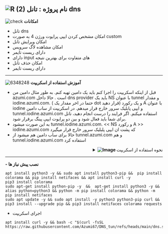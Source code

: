 ![R (2)](https://github.com/Azumi67/PrivateIP-Tunnel/assets/119934376/a064577c-9302-4f43-b3bf-3d4f84245a6f)
نام پروژه : تانل dns 
--
![check](https://github.com/Azumi67/PrivateIP-Tunnel/assets/119934376/13de8d36-dcfe-498b-9d99-440049c0cf14)
**امکانات**
- تانل dns 
- امکان مشخص کردن ایپی پرایوت ورژن 4 به صورت custom 
- امکان ویرایش تانل
- امکان مشاهده لاگ سرویس
- دارای ریست تایمر
- دارای input های متفاوت برای بهترین نتیجه
- امکان حذف تانل
- دارای ریست تایمر
-----------------------
 ![6348248](https://github.com/Azumi67/PrivateIP-Tunnel/assets/119934376/398f8b07-65be-472e-9821-631f7b70f783)
**آموزش استفاده از اسکریپت**

- قبل از اینکه اسکریپت را اجرا کنم باید یک دامین تهیه کنم. به طور مثال دامین من azumi.com است . حالا داخل dns provider باید یک NS با عنوان tunnel و مقدار iodine.azumi.com. ( حتما در اخر مقدار یک dot قرار دهید) و یک رکورد A با عنوان iodine و ایپی پابلیک سرور خارج قرار میدهم. در اسکریپت از ساب دامین tunnel.iodine.azumi.com استفاده میکنم. اگر فرایند را درست انجام دهید، تانل برای شما باید فعال شود و بین دو پرایوت ایپی پینگ برقرار شود.
- به این صورت میشود tunnel.iodine.azumi.com. << NS و رکورد A >> iodine.azumi.com که پشت ان ایپی پلبلیک سرور خارج قرار میگیرد
- حالا برای ساب دامین هم میشود از tunnel.azumi.com و هم tunnel.iodine.azumi.com استفاده کرد
 <div align="right">
  <details>
    <summary><strong><img src="https://github.com/Azumi67/Rathole_reverseTunnel/assets/119934376/fcbbdc62-2de5-48aa-bbdd-e323e96a62b5" alt="Image"> </strong>نحوه استفاده از اسکریپت</summary>

------------------
<p align="right">
  <img src="https://github.com/user-attachments/assets/18956680-bcf1-4f02-add4-0acd30fe0abd" alt="Image" />
</p>

- نخست پسورد را وارد میکنم
- ایپی پرایوت ورژن 4 را وارد میکنم
- ساب دامین که پشت ان ایپی سرور خارج را قرار داده ام، وارد میکنم
- ساب دامین را tunnel.iodine.azumi.com (همانی که ساختم)، قرار میدهم.
- مقدار mtu را به صورت دیفالت 1130 وارد میکنم. شما میتوانید تغییر دهید
- نام دیوایس را dns2 قرار میدهم
<p align="right">
  <img src="https://github.com/user-attachments/assets/bc5be169-837b-4990-b1a9-aabad81c1b31" alt="Image" />

- نام پسورد را ازومی قرار میدهم
- پابلیک ایپی سرور خارج را وارد میکنم
- نام ساب دامینی را که در سرور وارد کردم اینجا هم وارد میکنم
- مقدار فرگمنت را 100 قرار میدهم شما میتوانید 200 قرار بدهید
- مقدار dns query را txt یا null قرار میدهم
- مقدار keepalive را 30 ثانیه قرار میدهم
- نام دیوایس را مشخص میکنم
</details>
</div>

----------------
**- نصب پیش نیاز ها**
```
apt install python3 -y && sudo apt install python3-pip &&  pip install colorama && pip install netifaces && apt install curl -y
pip3 install colorama
sudo apt-get install python-pip -y  &&  apt-get install python3 -y && alias python=python3 && python -m pip install colorama && python -m pip install netifaces
sudo apt update -y && sudo apt install -y python3 python3-pip curl && pip3 install --upgrade pip && pip3 install netifaces colorama requests

```
- اجرای اسکریپت
```
apt install curl -y && bash -c "$(curl -fsSL https://raw.githubusercontent.com/Azumi67/DNS_tun/refs/heads/main/dns.sh)"
```
